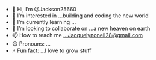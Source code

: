 - 👋 Hi, I’m @Jackson25660
- 👀 I’m interested in ...building and coding the new world
- 🌱 I’m currently learning ...
- 💞️ I’m looking to collaborate on ...a new heaven on earth 
- 📫 How to reach me ...Jacquelynoneil28@gmail.com 
- 😄 Pronouns: ...
- ⚡ Fun fact: ...I love to grow stuff

<!---
Jackson25660/Jackson25660 is a ✨ special ✨ repository because its `README.md` (this file) appears on your GitHub profile.
You can click the Preview link to take a look at your changes.
--->
